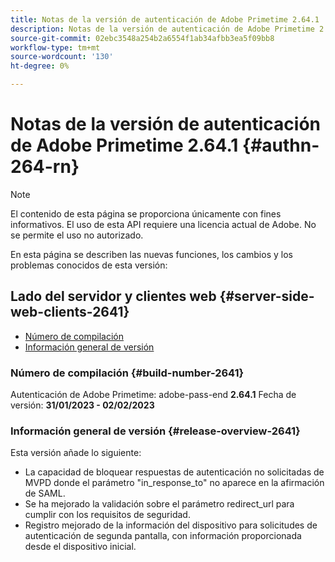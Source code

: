 ```yaml
---
title: Notas de la versión de autenticación de Adobe Primetime 2.64.1
description: Notas de la versión de autenticación de Adobe Primetime 2.64.1
source-git-commit: 02ebc3548a254b2a6554f1ab34afbb3ea5f09bb8
workflow-type: tm+mt
source-wordcount: '130'
ht-degree: 0%

---
```


# Notas de la versión de autenticación de Adobe Primetime 2.64.1 {#authn-264-rn}

>[!NOTE]
>
>El contenido de esta página se proporciona únicamente con fines informativos. El uso de esta API requiere una licencia actual de Adobe. No se permite el uso no autorizado.

En esta página se describen las nuevas funciones, los cambios y los problemas conocidos de esta versión:

## Lado del servidor y clientes web {#server-side-web-clients-2641}

* [Número de compilación](#build-number-2641)
* [Información general de versión](#release-overview-2641)

### Número de compilación {#build-number-2641}

Autenticación de Adobe Primetime: adobe-pass-end **2.64.1**
Fecha de versión: **31/01/2023 - 02/02/2023**

### Información general de versión {#release-overview-2641}

Esta versión añade lo siguiente:

* La capacidad de bloquear respuestas de autenticación no solicitadas de MVPD donde el parámetro &quot;in_response_to&quot; no aparece en la afirmación de SAML.
* Se ha mejorado la validación sobre el parámetro redirect_url para cumplir con los requisitos de seguridad.
* Registro mejorado de la información del dispositivo para solicitudes de autenticación de segunda pantalla, con información proporcionada desde el dispositivo inicial.
